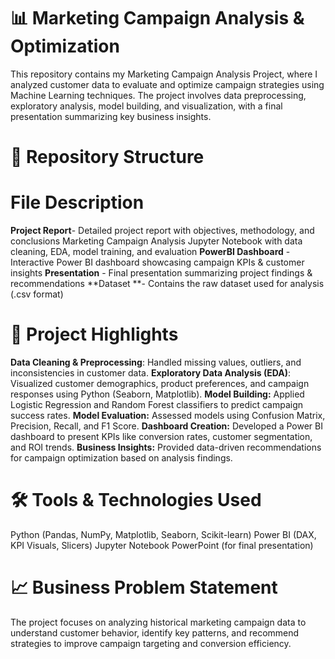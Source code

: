 # 📊 Marketing Campaign Analysis & Optimization

This repository contains my Marketing Campaign Analysis Project, where I analyzed customer data to evaluate and optimize campaign strategies using Machine Learning techniques. The project involves data preprocessing, exploratory analysis, model building, and visualization, with a final presentation summarizing key business insights.

# 📂 Repository Structure

# File Description
**Project Report**- Detailed project report with objectives, methodology, and conclusions
Marketing Campaign Analysis	Jupyter Notebook with data cleaning, EDA, model training, and evaluation
**PowerBI Dashboard** - Interactive Power BI dashboard showcasing campaign KPIs & customer insights
**Presentation** - Final presentation summarizing project findings & recommendations
**Dataset **- Contains the raw dataset used for analysis (.csv format)

# 🚀 Project Highlights

**Data Cleaning & Preprocessing**: Handled missing values, outliers, and inconsistencies in customer data.
**Exploratory Data Analysis (EDA)**: Visualized customer demographics, product preferences, and campaign responses using Python (Seaborn, Matplotlib).
**Model Building:** Applied Logistic Regression and Random Forest classifiers to predict campaign success rates.
**Model Evaluation:** Assessed models using Confusion Matrix, Precision, Recall, and F1 Score.
**Dashboard Creation:** Developed a Power BI dashboard to present KPIs like conversion rates, customer segmentation, and ROI trends.
**Business Insights:** Provided data-driven recommendations for campaign optimization based on analysis findings.

# 🛠️ Tools & Technologies Used
Python (Pandas, NumPy, Matplotlib, Seaborn, Scikit-learn)
Power BI (DAX, KPI Visuals, Slicers)
Jupyter Notebook
PowerPoint (for final presentation)

# 📈 Business Problem Statement

The project focuses on analyzing historical marketing campaign data to understand customer behavior, identify key patterns, and recommend strategies to improve campaign targeting and conversion efficiency.
